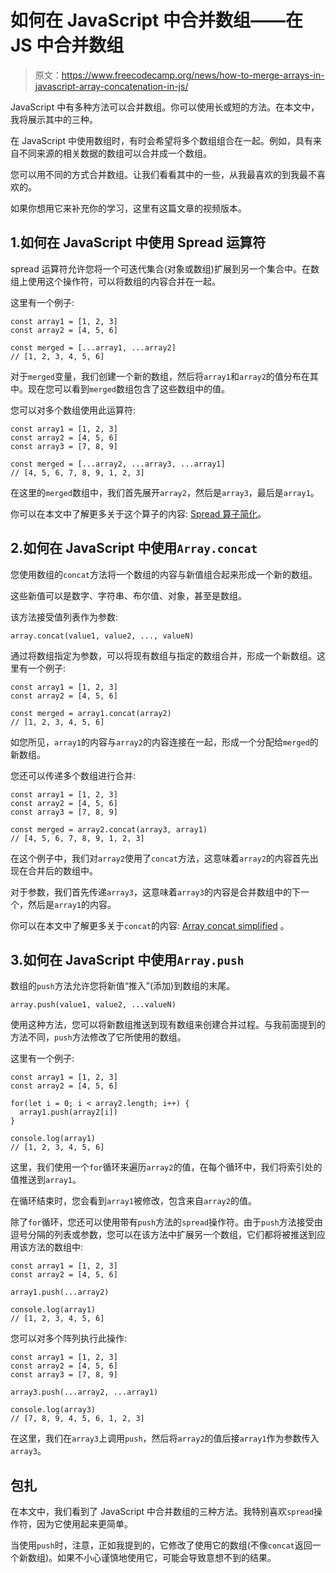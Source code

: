 # 如何在 JavaScript 中合并数组——在 JS 中合并数组

> 原文：<https://www.freecodecamp.org/news/how-to-merge-arrays-in-javascript-array-concatenation-in-js/>

JavaScript 中有多种方法可以合并数组。你可以使用长或短的方法。在本文中，我将展示其中的三种。

在 JavaScript 中使用数组时，有时会希望将多个数组组合在一起。例如，具有来自不同来源的相关数据的数组可以合并成一个数组。

您可以用不同的方式合并数组。让我们看看其中的一些，从我最喜欢的到我最不喜欢的。

如果你想用它来补充你的学习，这里有这篇文章的视频版本。

## 1.如何在 JavaScript 中使用 Spread 运算符

spread 运算符允许您将一个可迭代集合(对象或数组)扩展到另一个集合中。在数组上使用这个操作符，可以将数组的内容合并在一起。

这里有一个例子:

```
const array1 = [1, 2, 3]
const array2 = [4, 5, 6]

const merged = [...array1, ...array2]
// [1, 2, 3, 4, 5, 6] 
```

对于`merged`变量，我们创建一个新的数组，然后将`array1`和`array2`的值分布在其中。现在您可以看到`merged`数组包含了这些数组中的值。

您可以对多个数组使用此运算符:

```
const array1 = [1, 2, 3]
const array2 = [4, 5, 6]
const array3 = [7, 8, 9]

const merged = [...array2, ...array3, ...array1]
// [4, 5, 6, 7, 8, 9, 1, 2, 3] 
```

在这里的`merged`数组中，我们首先展开`array2`，然后是`array3`，最后是`array1`。

你可以在本文中了解更多关于这个算子的内容: [Spread 算子简化](https://dillionmegida.com/p/spread-operator-simplified/)。

## 2.如何在 JavaScript 中使用`Array.concat`

您使用数组的`concat`方法将一个数组的内容与新值组合起来形成一个新的数组。

这些新值可以是数字、字符串、布尔值、对象，甚至是数组。

该方法接受值列表作为参数:

```
array.concat(value1, value2, ..., valueN) 
```

通过将数组指定为参数，可以将现有数组与指定的数组合并，形成一个新数组。这里有一个例子:

```
const array1 = [1, 2, 3]
const array2 = [4, 5, 6]

const merged = array1.concat(array2)
// [1, 2, 3, 4, 5, 6] 
```

如您所见，`array1`的内容与`array2`的内容连接在一起，形成一个分配给`merged`的新数组。

您还可以传递多个数组进行合并:

```
const array1 = [1, 2, 3]
const array2 = [4, 5, 6]
const array3 = [7, 8, 9]

const merged = array2.concat(array3, array1)
// [4, 5, 6, 7, 8, 9, 1, 2, 3] 
```

在这个例子中，我们对`array2`使用了`concat`方法，这意味着`array2`的内容首先出现在合并后的数组中。

对于参数，我们首先传递`array3`，这意味着`array3`的内容是合并数组中的下一个，然后是`array1`的内容。

你可以在本文中了解更多关于`concat`的内容: [Array concat simplified](https://dillionmegida.com/p/array-concat/) 。

## 3.如何在 JavaScript 中使用`Array.push`

数组的`push`方法允许您将新值“推入”(添加)到数组的末尾。

```
array.push(value1, value2, ...valueN) 
```

使用这种方法，您可以将新数组推送到现有数组来创建合并过程。与我前面提到的方法不同，`push`方法修改了它所使用的数组。

这里有一个例子:

```
const array1 = [1, 2, 3]
const array2 = [4, 5, 6]

for(let i = 0; i < array2.length; i++) {
  array1.push(array2[i])
}

console.log(array1)
// [1, 2, 3, 4, 5, 6] 
```

这里，我们使用一个`for`循环来遍历`array2`的值，在每个循环中，我们将索引处的值推送到`array1`。

在循环结束时，您会看到`array1`被修改，包含来自`array2`的值。

除了`for`循环，您还可以使用带有`push`方法的`spread`操作符。由于`push`方法接受由逗号分隔的列表或参数，您可以在该方法中扩展另一个数组，它们都将被推送到应用该方法的数组中:

```
const array1 = [1, 2, 3]
const array2 = [4, 5, 6]

array1.push(...array2)

console.log(array1)
// [1, 2, 3, 4, 5, 6] 
```

您可以对多个阵列执行此操作:

```
const array1 = [1, 2, 3]
const array2 = [4, 5, 6]
const array3 = [7, 8, 9]

array3.push(...array2, ...array1)

console.log(array3)
// [7, 8, 9, 4, 5, 6, 1, 2, 3] 
```

在这里，我们在`array3`上调用`push`，然后将`array2`的值后接`array1`作为参数传入`array3`。

## 包扎

在本文中，我们看到了 JavaScript 中合并数组的三种方法。我特别喜欢`spread`操作符，因为它使用起来更简单。

当使用`push`时，注意，正如我提到的，它修改了使用它的数组(不像`concat`返回一个新数组)。如果不小心谨慎地使用它，可能会导致意想不到的结果。